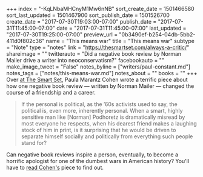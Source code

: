 +++
index = "-KqLNbaMHCnyM1Mw6nNB"
sort_create_date = 1501466580
sort_last_updated = 1501467900
sort_publish_date = 1501526700
create_date = "2017-07-30T19:03:00-07:00"
publish_date = "2017-07-31T11:45:00-07:00"
date = "2017-07-31T11:45:00-07:00"
last_updated = "2017-07-30T19:25:00-07:00"
preview_url = "0b3490ef-b254-04db-5bb2-411d0f802c36"
name = "This means war"
title = "This means war"
subtype = "Note"
type = "notes"
link = "https://thesmartset.com/always-a-critic/"
shareimage = ""
twitterauto = "Did a negative book review by Norman Mailer drive a writer into neoconservatism?"
facebookauto = ""
make_image_tweet = "False"
notes_byline = ["writers/paul-constant.md"]
notes_tags = ["notes/this-means-war.md"]
notes_about = ""
books = ""
+++
Over [at The Smart Set](https://thesmartset.com/always-a-critic/), Paula Marantz Cohen wrote a terrific piece about how one negative book review — written by Norman Mailer — changed the course of a friendship and a career.

<blockquote>If the personal is political, as the ’60s activists used to say, the political is, even more, inherently personal. When a smart, highly sensitive man like [Norman] Podhoretz is dramatically misread by most everyone he respects, when his dearest friend makes a laughing stock of him in print, is it surprising that he would be driven to separate himself socially and politically from everything such people stand for?</blockquote>

Can negative book reviews inspire a person, eventually, to become a horrific apologist for one of the dumbest wars in American history? You'll have to [read Cohen's](https://thesmartset.com/always-a-critic/) piece to find out.